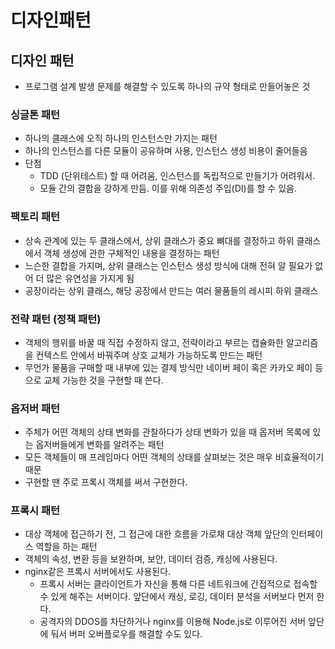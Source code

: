 # 디자인패턴

## 디자인 패턴

- 프로그램 설계 발생 문제를 해결할 수 있도록 하나의 규약 형태로 만들어놓은 것

### 싱글톤 패턴

- 하나의 클래스에 오직 하나의 인스턴스만 가지는 패턴
- 하나의 인스턴스를 다른 모듈이 공유하며 사용, 인스턴스 생성 비용이 줄어들음
- 단점
    - TDD (단위테스트) 할 때 어려움, 인스턴스를 독립적으로 만들기가 어려워서.
    - 모듈 간의 결합을 강하게 만듬. 이를 위해 의존성 주입(DI)를 할 수 있음.

### 팩토리 패턴

- 상속 관계에 있는 두 클래스에서, 상위 클래스가 중요 뼈대를 결정하고 하위 클래스에서 객체 생성에 관한 구체적인 내용을 결정하는 패턴
- 느슨한 결합을 가지며, 상위 클래스는 인스턴스 생성 방식에 대해 전혀 알 필요가 없어 더 많은 유연성을 가지게 됨
- 공장이라는 상위 클래스, 해당 공장에서 만드는 여러 물품들의 레시피 하위 클래스

### 전략 패턴 (정책 패턴)

- 객체의 행위를 바꿀 때 직접 수정하지 않고, 전략이라고 부르는 캡슐화한 알고리즘을 컨텍스트 안에서 바꿔주며 상호 교체가 가능하도록 만드는 패턴
- 무언가 물품을 구매할 때 내부에 있는 결제 방식만 네이버 페이 혹은 카카오 페이 등으로 교체 가능한 것을 구현할 때 쓴다.
  
### 옵저버 패턴

- 주체가 어떤 객체의 상태 변화를 관찰하다가 상태 변화가 있을 때 옵저버 목록에 있는 옵저버들에게 변화를 알려주는 패턴
- 모든 객체들이 매 프레임마다 어떤 객체의 상태를 살펴보는 것은 매우 비효율적이기 때문
- 구현할 땐 주로 프록시 객체를 써서 구현한다.

### 프록시 패턴

- 대상 객체에 접근하기 전, 그 접근에 대한 흐름을 가로채 대상 객체 앞단의 인터페이스 역할을 하는 패턴
- 객체의 속성, 변환 등을 보완하며, 보안, 데이터 검증, 캐싱에 사용된다.
- nginx같은 프록시 서버에서도 사용된다.
    - 프록시 서버는 클라이언트가 자신을 통해 다른 네트워크에 간접적으로 접속할 수 있게 해주는 서버이다. 앞단에서 캐싱, 로깅, 데이터 분석을 서버보다 먼저 한다.
    - 공격자의 DDOS를 차단하거나 nginx를 이용해 Node.js로 이루어진 서버 앞단에 둬서 버퍼 오버플로우를 해결할 수도 있다.